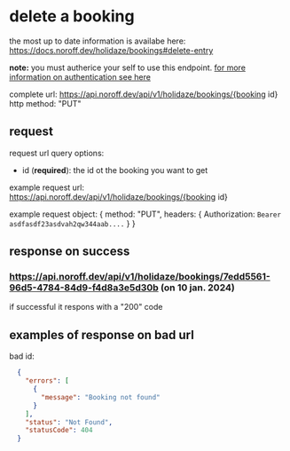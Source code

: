 # delete a booking
the most up to date information is availabe here: https://docs.noroff.dev/holidaze/bookings#delete-entry

**note:** you must autherice your self to use this endpoint. [for more information on authentication see here](../api-guide.md#sending-authentication-token)

complete url: https://api.noroff.dev/api/v1/holidaze/bookings/{booking id}
http method: "PUT"

## request
request url query options:
- id (**required**): the id ot the booking you want to get

example request url:
 https://api.noroff.dev/api/v1/holidaze/bookings/{booking id}

example request object: 
{
  method: "PUT",
  headers: {
    Authorization: `Bearer asdfasdf23asdvah2qw344aab....`
  }
}

## response on success

### https://api.noroff.dev/api/v1/holidaze/bookings/7edd5561-96d5-4784-84d9-f4d8a3e5d30b (on 10 jan. 2024)
if successful it respons with a "200" code

## examples of response on bad url

bad id:
```json
  {
    "errors": [
      {
        "message": "Booking not found"
      }
    ],
    "status": "Not Found",
    "statusCode": 404
  }
```
